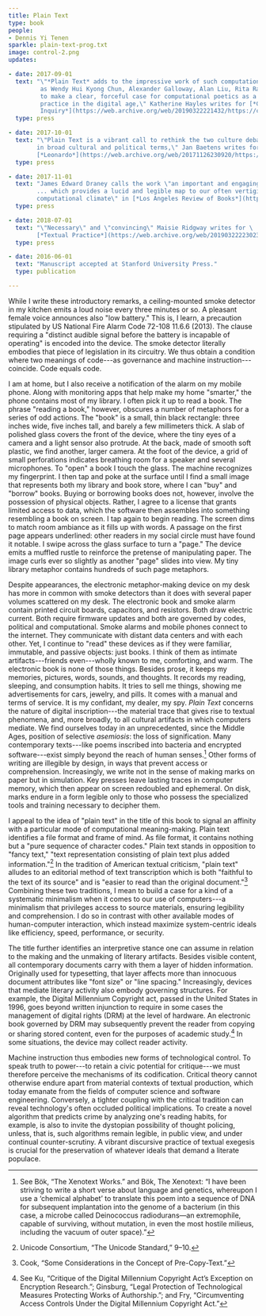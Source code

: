 ```yaml
---
title: Plain Text
type: book
people:
- Dennis Yi Tenen
sparkle: plain-text-prog.txt
image: control-2.png
updates:

- date: 2017-09-01
  text: "\"*Plain Text* adds to the impressive work of such computationally savvy theorists \
         as Wendy Hui Kyong Chun, Alexander Galloway, Alan Liu, Rita Raley, and others \ 
         to make a clear, forceful case for computational poetics as a necessary literary \
         practice in the digital age,\" Katherine Hayles writes for [*Critical \
         Inquiry*](https://web.archive.org/web/20190322221432/https://criticalinquiry.uchicago.edu/n._katherine_hayles_reviews_plain_text)."
  type: press

- date: 2017-10-01
  text: "\"Plain Text is a vibrant call to rethink the two culture debate \
        in broad cultural and political terms,\" Jan Baetens writes for \
        [*Leonardo*](https://web.archive.org/web/20171126230920/https://www.leonardo.info/review/2017/10/review-of-plain-text-the-poetics-of-computation)."
  type: press

- date: 2017-11-01
  text: "James Edward Draney calls the work \"an important and engaging book \
        ... which provides a lucid and legible map to our often vertiginous \
        computational climate\" in [*Los Angeles Review of Books*](https://web.archive.org/web/20171126230526/https://lareviewofbooks.org/article/computation-de-texte/)."
  type: press

- date: 2018-07-01
  text: "\"Necessary\" and \"convincing\" Maisie Ridgway writes for \
        [*Textual Practice*](https://web.archive.org/web/20190322223023/https://www.tandfonline.com/doi/abs/10.1080/0950236X.2018.1496662?journalCode=rtpr20)."
  type: press

- date: 2016-06-01
  text: "Manuscript accepted at Stanford University Press."
  type: publication

---
```


While I write these introductory remarks, a ceiling-mounted smoke detector in
my kitchen emits a loud noise every three minutes or so. A pleasant female
voice announces also "low battery." This is, I learn, a precaution stipulated
by US National Fire Alarm Code 72-108 11.6.6 (2013). The clause requiring a
"distinct audible signal before the battery is incapable of operating" is
encoded into the device. The smoke detector literally embodies that piece of
legislation in its circuitry. We thus obtain a condition where two meanings of
code---as governance and machine instruction---coincide. Code equals code.

I am at home, but I also receive a notification of the alarm on my mobile
phone. Along with monitoring apps that help make my home "smarter," the phone
contains most of my library. I often pick it up to read a book. The phrase
"reading a book," however, obscures a number of metaphors for a series of odd
actions.  The "book" is a small, thin black rectangle: three inches wide, five
inches tall, and barely a few millimeters thick. A slab of polished glass
covers the front of the device, where the tiny eyes of a camera and a light
sensor also protrude. At the back, made of smooth soft plastic, we find
another, larger camera. At the foot of the device, a grid of small
perforations indicates breathing room for a speaker and several microphones.
To "open" a book I touch the glass. The machine recognizes my fingerprint. I
then tap and poke at the surface until I find a small image that represents
both my library and book store, where I can "buy" and "borrow" books. Buying
or borrowing books does not, however, involve the possession of physical
objects. Rather, I agree to a license that grants limited access to data,
which the software then assembles into something resembling a book on screen.
I tap again to begin reading. The screen dims to match room ambiance as it
fills up with words. A passage on the first page appears underlined: other
readers in my social circle must have found it notable. I swipe across the
glass surface to turn a "page." The device emits a muffled rustle to reinforce
the pretense of manipulating paper. The image curls ever so slightly as
another "page" slides into view. My tiny library metaphor contains hundreds of
such page metaphors.

Despite appearances, the electronic metaphor-making device on my desk has more
in common with smoke detectors than it does with several paper volumes
scattered on my desk. The electronic book and smoke alarm contain printed
circuit boards, capacitors, and resistors. Both draw electric current. Both
require firmware updates and both are governed by codes, political and
computational. Smoke alarms and mobile phones connect to the internet. They
communicate with distant data centers and with each other. Yet, I continue to
"read" these devices as if they were familiar, immutable, and passive objects:
just books. I think of them as intimate artifacts---friends even---wholly
known to me, comforting, and warm. The electronic book is none of those
things. Besides prose, it keeps my memories, pictures, words, sounds, and
thoughts. It records my reading, sleeping, and consumption habits. It tries to
sell me things, showing me advertisements for cars, jewelry, and pills. It
comes with a manual and terms of service. It is my confidant, my dealer, my
spy.
*Plain Text* concerns the nature of digital inscription---the material trace
that gives rise to textual phenomena, and, more broadly, to all cultural
artifacts in which computers mediate. We find ourselves today in an
unprecedented, since the Middle Ages, position of selective *asemiosis*: the
loss of signification. Many contemporary texts---like poems inscribed into
bacteria and encrypted software---exist simply beyond the reach of human
senses.[^ln-dna] Other forms of writing are illegible by design, in ways that
prevent access or comprehension. Increasingly, we write not in the sense of
making marks on paper but in simulation. Key presses leave lasting traces in
computer memory, which then appear on screen redoubled and ephemeral. On disk,
marks endure in a form legible only to those who possess the specialized tools
and training necessary to decipher them.

I appeal to the idea of "plain text" in the title of this book to signal an
affinity with a particular mode of computational meaning-making. Plain text
identifies a file format and frame of mind. As file format, it contains
nothing but a "pure sequence of character codes." Plain text stands in
opposition to "fancy text," "text representation consisting of plain text plus
added information."[^1] In the tradition of American textual criticism, "plain
text" alludes to an editorial method of text transcription which is both
"faithful to the text of its source" and is "easier to read than the original
document."[^2] Combining these two traditions, I mean to build a case for a
kind of a systematic minimalism when it comes to our use of computers---a
minimalism that privileges access to source materials, ensuring legibility and
comprehension. I do so in contrast with other available modes of
human-computer interaction, which instead maximize system-centric ideals like
efficiency, speed, performance, or security.

The title further identifies an interpretive stance one can assume in relation
to the making and the unmaking of literary artifacts. Besides visible content,
all contemporary documents carry with them a layer of hidden information.
Originally used for typesetting, that layer affects more than innocuous
document attributes like "font size" or "line spacing." Increasingly, devices
that mediate literary activity also embody governing structures. For example,
the Digital Millennium Copyright act, passed in the United States in 1996,
goes beyond written injunction to require in some cases the management of
digital rights (DRM) at the level of hardware. An electronic book governed by
DRM may subsequently prevent the reader from copying or sharing stored
content, even for the purposes of academic study.[^ln-dmca] In some
situations, the device may collect reader activity.

Machine instruction thus embodies new forms of technological control. To speak
truth to power---to retain a civic potential for critique---we must therefore
perceive the mechanisms of its codification. Critical theory cannot otherwise
endure apart from material contexts of textual production, which today emanate
from the fields of computer science and software engineering. Conversely, a
tighter coupling with the critical tradition can reveal technology's often
occluded political implications. To create a novel algorithm that predicts
crime by analyzing one's reading habits, for example, is also to invite the
dystopian possibility of thought policing, unless, that is, such algorithms
remain legible, in public view, and under continual counter-scrutiny. A
vibrant discursive practice of textual exegesis is crucial for the
preservation of whatever ideals that demand a literate populace.

[^ln-dna]: See Bök, “The Xenotext Works.” and Bök, The Xenotext: “I have been striving to write a short verse about language and genetics, whereupon I use a ‘chemical alphabet’ to translate this poem into a sequence of DNA for subsequent implantation into the genome of a bacterium (in this case, a microbe called Deinococcus radiodurans—an extremophile, capable of surviving, without mutation, in even the most hostile milieus, including the vacuum of outer space).”

[^ln-dmca]: See Ku, “Critique of the Digital Millennium Copyright Act’s Exception on Encryption Research.”; Ginsburg, “Legal Protection of Technological Measures Protecting Works of Authorship.”; and Fry, “Circumventing Access Controls Under the Digital Millennium Copyright Act.”

[^1]: Unicode Consortium, “The Unicode Standard,” 9–10.

[^2]: Cook, “Some Considerations in the Concept of Pre-Copy-Text.”
